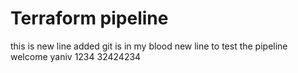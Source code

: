 # Terraform pipeline
this is new line added
git is in my blood
new line to test the pipeline
welcome yaniv 1234
32424234
